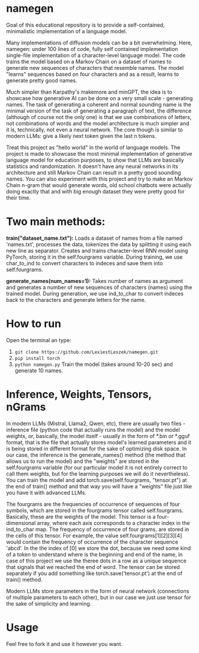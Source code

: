 # namegen

Goal of this educational repository is to provide a self-contained, minimalistic implementation of a language model.

Many implementations of diffusion models can be a bit overwhelming. Here, namegen: under 100 lines of code, fully self contained implementation single-file implementation of a character-level language model. The code trains the model based on a Markov Chain on a dataset of names to generate new sequences of characters that resemble names. The model "learns" sequences based on four characters and as a result, learns to generate pretty good names. 

Much simpler than Karpathy's makemore and minGPT, the idea is to showcase how generative AI can be done on a very small scale - generating names. The task of generating a coherent and normal sounding name is the minimal version of the task of generating a paragraph of text, the difference (although of course not the only one) is that we use combinations of letters, not combinations of words and the model architecture is much simpler and it is, technically, not even a neural network. The core though is similar to modern LLMs: give a likely next token given the last n tokens.

Treat this project as "hello world" in the world of language models. The project is made to showcase the most minimal implementation of generative language model for education purposes, to show that LLMs are basically statistics and randomization. It doesn't have any neural networks in its architecture and still Markov Chain can result in a pretty good sounding names. You can also experiment with this project and try to make an Markov Chain n-gram that would generate words, old school chatbots were actually doing exactly that and with big enough dataset they were pretty good for their time.

# Two main methods:
**train("dataset_name.txt"):**
Loads a dataset of names from a file named 'names.txt', processes the data, tokenizes the data by splitting it using each new line as separator. Creates and trains character-level RNN model using PyTorch, storing it in the self.fourgrams variable. During training, we use char_to_ind to convert characters to indeces and save them into self.fourgrams.

**generate_names(num_names=1):**
Takes number of names as argument and generates a number of new sequences of characters (names) using the trained model. During generation, we use ind_to_char to convert indeces back to the characters and generate letters for the name.

# How to run
Open the terminal an type:
1. `git clone https://github.com/LexiestLeszek/namegen.git`
2. `pip install torch`
3. `python namegen.py`
Train the model (takes around 10-20 sec) and generate 10 names.

# Inference, Weights, Tensors, nGrams
In modern LLMs (Mistral, Llama2, Qwen, etc), there are usually two files - inference file (python code that actually runs the model) and the model weights, or, basically, the model itself - usually in the form of *.bin or *.gguf format, that is the file that actually stores model's learned parameters and it is being stored in different format for the sake of optimizing disk space. In our case, the inference is the generate_names() method (the method that allows us to run the model) and the "weights" are stored in the self.fourgrams variable (for our particular model it is not entirely correct to call them weights, but for the learning purposes we will do it nevertheless). You can train the model and add torch.save(self.fourgrams, "tensor.pt") at the end of train() method and that way you will have a "weights" file just like you have it with advanced LLMs.

The fourgrams are the frequencies of occurrence of sequences of four symbols, which are stored in the fourgrams tensor called self.fourgrams. Basically, these are the weights of the model. This tensor is a four-dimensional array, where each axis corresponds to a character index in the ind_to_char map. The frequency of occurrence of four grams, are stored in the cells of this tensor. For example, the value self.fourgrams[1][2][3][4] would contain the frequency of occurrence of the character sequence 'abcd'. In the the index of [0] we store the dot, because we need some kind of a token to understand where is the beginning and end of the name, in case of this project we use the theree dots in a row as a unique sequence that signals that we reached the end of word. The tensor can be stored separately if you add something like torch.save('tensor.pt') at the end of train() method.

Modern LLMs store parameters in the form of neural network (connections of multiple parameters to each other), but in our case we just use tensor for the sake of simplicity and learning. 

# Usage
Feel free to fork it and use it however you want.
